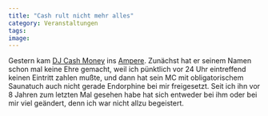```yaml
---
title: "Cash rult nicht mehr alles"
category: Veranstaltungen
tags: 
image: 
---
```


Gestern kam [DJ Cash Money](http://www.true-skool.org/artists.php?contid=00050) ins [Ampere](http://www.ampere-muffatwerk.de/). Zunächst hat er seinem Namen schon mal keine Ehre gemacht, weil ich pünktlich vor 24 Uhr eintreffend keinen Eintritt zahlen mußte, und dann hat sein MC mit obligatorischem Saunatuch auch nicht gerade Endorphine bei mir freigesetzt. Seit ich ihn vor 8 Jahren zum letzten Mal gesehen habe hat sich entweder bei ihm oder bei mir viel geändert, denn ich war nicht allzu begeistert.